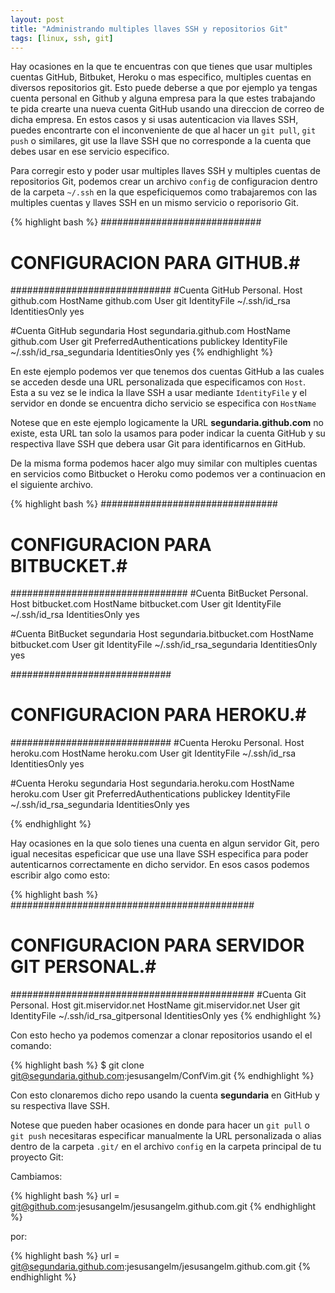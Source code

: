 ```yaml
---
layout: post
title: "Administrando multiples llaves SSH y repositorios Git"
tags: [linux, ssh, git]
---
```


Hay ocasiones en la que te encuentras con que tienes que usar multiples cuentas
GitHub, Bitbuket, Heroku o mas especifico, multiples cuentas en diversos
repositorios git. Esto puede deberse a que por ejemplo ya tengas cuenta personal 
en Github y alguna empresa para la que estes trabajando te pida crearte una nueva
cuenta GitHub usando una direccion de correo de dicha empresa. En estos casos y
si usas autenticacion via llaves SSH, puedes encontrarte con el inconveniente de 
que al hacer un `git pull`, `git push` o similares, git use la llave SSH que no 
corresponde a la cuenta que debes usar en ese servicio especifico. 

<!-- more -->

Para corregir esto y poder usar multiples llaves SSH y multiples cuentas de 
repositorios Git, podemos crear un archivo `config` de configuracion dentro de la carpeta
`~/.ssh` en la que espeficiquemos como trabajaremos con las multiples cuentas y 
llaves SSH en un mismo servicio o reporisorio Git.

{% highlight bash %}
#############################
# CONFIGURACION PARA GITHUB.#
#############################
#Cuenta GitHub Personal.
Host github.com
  HostName github.com
  User git
  IdentityFile ~/.ssh/id_rsa
  IdentitiesOnly yes

#Cuenta GitHub segundaria
Host segundaria.github.com
  HostName github.com
  User git
  PreferredAuthentications publickey
  IdentityFile ~/.ssh/id_rsa_segundaria
  IdentitiesOnly yes
{% endhighlight %}


En este ejemplo podemos ver que tenemos dos cuentas GitHub a las cuales se acceden
desde una URL personalizada que especificamos con `Host`. 
Esta a su vez se le indica la llave SSH a usar mediante `IdentityFile` y el servidor
en donde se encuentra dicho servicio se especifica con `HostName`

Notese que en este ejemplo logicamente la URL **segundaria.github.com** no existe, 
esta URL tan solo la usamos para poder indicar la cuenta GitHub y su respectiva 
llave SSH que debera usar Git para identificarnos en GitHub.


De la misma forma podemos hacer algo muy similar con multiples cuentas en servicios
como Bitbucket o Heroku como podemos ver a continuacion en el siguiente archivo.

{% highlight bash %}
################################
# CONFIGURACION PARA BITBUCKET.#
################################
#Cuenta BitBucket Personal.
Host bitbucket.com
  HostName bitbucket.com
  User git
  IdentityFile ~/.ssh/id_rsa
  IdentitiesOnly yes

#Cuenta BitBucket segundaria
Host segundaria.bitbucket.com
  HostName bitbucket.com
  User git
  IdentityFile ~/.ssh/id_rsa_segundaria
  IdentitiesOnly yes

#############################
# CONFIGURACION PARA HEROKU.#
#############################
#Cuenta Heroku Personal.
Host heroku.com
  HostName heroku.com
  User git
  IdentityFile ~/.ssh/id_rsa
  IdentitiesOnly yes

#Cuenta Heroku segundaria
Host segundaria.heroku.com
  HostName heroku.com
  User git
  PreferredAuthentications publickey
  IdentityFile ~/.ssh/id_rsa_segundaria
  IdentitiesOnly yes

{% endhighlight %}

Hay ocasiones en la que solo tienes una cuenta en algun servidor Git, pero igual
necesitas espeficicar que use una llave SSH especifica para poder autenticarnos
correctamente en dicho servidor. En esos casos podemos escribir algo como esto:

{% highlight bash %}
############################################
# CONFIGURACION PARA SERVIDOR GIT PERSONAL.#
############################################
#Cuenta Git Personal.
Host git.miservidor.net
  HostName git.miservidor.net
  User git
  IdentityFile ~/.ssh/id_rsa_gitpersonal
  IdentitiesOnly yes
{% endhighlight %}

Con esto hecho ya podemos comenzar a clonar repositorios usando el el comando:

{% highlight bash %}
$ git clone git@segundaria.github.com:jesusangelm/ConfVim.git
{% endhighlight %}

Con esto clonaremos dicho repo usando la cuenta **segundaria** en GitHub y su 
respectiva llave SSH.

Notese que pueden haber ocasiones en donde para hacer un `git pull` o `git push` 
necesitaras especificar manualmente la URL personalizada o alias dentro de la 
carpeta `.git/` en el archivo `config` en la carpeta principal de tu proyecto Git:

Cambiamos:

{% highlight bash %}
url = git@github.com:jesusangelm/jesusangelm.github.com.git
{% endhighlight %}

por:

{% highlight bash %}
url = git@segundaria.github.com:jesusangelm/jesusangelm.github.com.git
{% endhighlight %}
